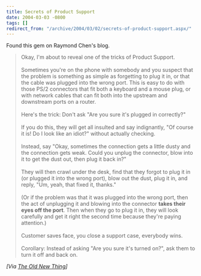 ```yaml
---
title: Secrets of Product Support
date: 2004-03-03 -0800
tags: []
redirect_from: "/archive/2004/03/02/secrets-of-product-support.aspx/"
---
```


Found this gem on Raymond Chen's blog.

> Okay, I'm about to reveal one of the tricks of Product Support. \
> \
> Sometimes you're on the phone with somebody and you suspect that the
> problem is something as simple as forgetting to plug it in, or that
> the cable was plugged into the wrong port. This is easy to do with
> those PS/2 connectors that fit both a keyboard and a mouse plug, or
> with network cables that can fit both into the upstream and downstream
> ports on a router. \
> \
> Here's the trick: Don't ask "Are you sure it's plugged in correctly?"
> \
> \
> If you do this, they will get all insulted and say indignantly, "Of
> course it is! Do I look like an idiot?" without actually checking. \
> \
> Instead, say "Okay, sometimes the connection gets a little dusty and
> the connection gets weak. Could you unplug the connector, blow into it
> to get the dust out, then plug it back in?"\
> \
>  They will then crawl under the desk, find that they forgot to plug it
> in (or plugged it into the wrong port), blow out the dust, plug it in,
> and reply, "Um, yeah, that fixed it, thanks." \
> \
> (Or if the problem was that it was plugged into the wrong port, then
> the act of unplugging it and blowing into the connector **takes their
> eyes off the port**. Then when they go to plug it in, they will look
> carefully and get it right the second time because they're paying
> attention.)\
> \
>  Customer saves face, you close a support case, everybody wins. \
> \
> Corollary: Instead of asking "Are you sure it's turned on?", ask them
> to turn it off and back on.

*[Via [The Old New
Thing](http://weblogs.asp.net/oldnewthing/archive/2004/03/03/83244.aspx)]*

